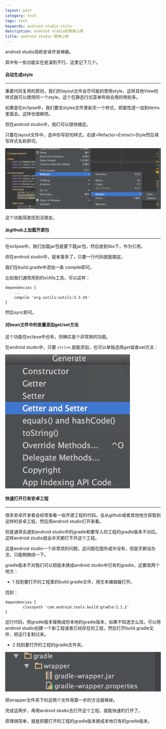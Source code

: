 ```yaml
---
layout: post
category: tech
tags: tech
keywords: android studio style
description: android studio的使用心得
title: android studio 使用心得
---
```


android studio简称安卓开发神器。

其中有一些功能实在是溜到不行，这里记下几个。

#### 自动生成style
---

秉着代码复用的原则，我们的layout文件会尽可能的使用style，这样其他View的样式就可以使用同一个style，这个在静态行式菜单布局会用的特别多。

如果是在eclipse中，我们要去styles文件里新天一个样式，把属性逐一加到items里面去。这样也很麻烦。

但在android studio中，我们可以很快搞定。

只要在layout文件中，选中你写好的样式，右键>Refactor>Extract>Style然后填写样式名称即可。

![img](/images/as_auto_build_style.png)

这个功能简直炫到没朋友。

#### 从github上加载开源包
---

在eclipse中，我们加载jar包是要下载jar包，然后放到libs下，作为引用。

但在android studio中，就省事多了，只要一行代码就能搞定。

我们在build.gradle中添加一条 compile即可。

比如我们通常用到的xUtils工具，可以这样：

```
dependencies {
    ...
    compile 'org.xutils:xutils:3.3.34'
}
```

然后sync即可。

#### 对bean文件中的变量添加get/set方法

这个功能在eclipse中也有，但确实是个非常爽的功能。

在android studio中，只要 ```ctrl+n``` 就能添加，也可以单独选择get或者set方法：

![img](/images/as_get_set.png)

#### 快速打开已有安卓工程
---

很多安卓开发者会经常查看一些开源工程的代码，会从github或者其他地方获取到这样的安卓工程，然后用android studio打开来看。

但是通常会遇到android studio中的gradle和要导入的工程的gradle版本不对应。这样android studio就会半天都打不开这个工程。

这是android studio一个非常烦的问题。这问题在国外或许没有，但是天朝没办法，只能稍微绕一下。

gradle版本不对我们可以把版本换成android studio中已有的gradle，这要改两个地方：

* 1 找到要打开的工程里的build.gradle文件，用文本编辑器打开。

找到：

```
dependencies {
        classpath 'com.android.tools.build:gradle:2.1.2'
}
```

这行代码，把gradle版本替换成你本地的gradle版本，如果不知道怎么找，可以用android studio创建一个新工程或者已经存在的工程，然后打开build.gradle文件，把这行复制过来。

* 2 找到要打开的工程的gradle文件夹。

![img](/images/as_gradle_version.png)

把wrapper文件夹下的这两个文件用第一步的方法替换掉。

完成这两步，再用android studio去打开这个工程，就能快速的打开了。

原理很简单，就是把要打开的工程的gradle版本换成本地已有的gradle版本。






